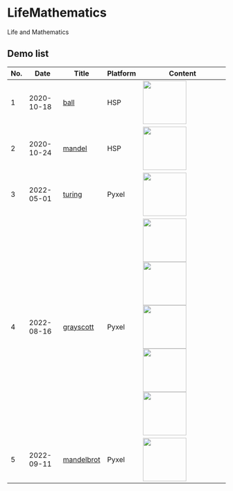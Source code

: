 # LifeMathematics
Life and Mathematics

## Demo list

|No.|Date|Title|Platform|Content|
|---|----|----|---------|-------|
|1|2020-10-18|[ball](https://github.com/jay-kumogata/RetroGames/tree/main/hsp/ball)|HSP|<img src="https://github.com/jay-kumogata/RetroGames/raw/main/hsp/ball/screenshots/hsp01.png" width="100">|
|2|2020-10-24|[mandel](https://github.com/jay-kumogata/RetroGames/tree/main/hsp/mandel)|HSP|<img src="https://github.com/jay-kumogata/RetroGames/raw/main/hsp/mandel/screenshots/hsp03.png" width="100">|
|3|2022-05-01|[turing](https://github.com/jay-kumogata/RetroGames/tree/main/pyxel/turing)|Pyxel|<img src="https://github.com/jay-kumogata/RetroGames/raw/main/pyxel/turing/screenshots/turing01.gif" width="100">|
|4|2022-08-16|[grayscott](https://github.com/jay-kumogata/RetroGames/tree/main/pyxel/grayscott)|Pyxel|<img src="https://github.com/jay-kumogata/RetroGames/blob/main/pyxel/grayscott/screenshots/grayscott_amorphous01.gif" width="100"> <img src="https://github.com/jay-kumogata/RetroGames/blob/main/pyxel/grayscott/screenshots/grayscott_spots02.gif" width="100"> <img src="https://github.com/jay-kumogata/RetroGames/blob/main/pyxel/grayscott/screenshots/grayscott_wanderingbubbules01.gif" width="100"> <img src="https://github.com/jay-kumogata/RetroGames/blob/main/pyxel/grayscott/screenshots/grayscott_waves01.gif" width="100"> <img src="https://github.com/jay-kumogata/RetroGames/blob/main/pyxel/grayscott/screenshots/grayscott_stripe01.gif" width="100">|
|5|2022-09-11|[mandelbrot](https://github.com/jay-kumogata/RetroGames/tree/main/pyxel/mandelbrot) |Pyxel|<img src="https://github.com/jay-kumogata/RetroGames/blob/main/pyxel/mandelbrot/screenshots/mandelbrot01.gif" width="100">|
